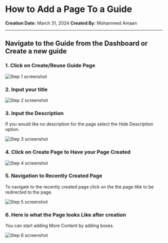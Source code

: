 # How to Add a Page To a Guide

__Creation Date:__ March 31, 2024
__Created By:__ Mohammed Amaan




***




## Navigate to the Guide from the Dashboard or Create a new guide


### 1. Click on Create/Reuse Guide Page
![Step 1 screenshot](https://images.tango.us/workflows/718b2df1-f17d-40cc-8359-44062a5011d8/steps/8b7fe742-3586-4071-a7ba-93e05b2bb710/ad7725ff-6685-4be4-bc3a-217deb2d92d6.png?crop=focalpoint&fit=crop&fp-x=0.1425&fp-y=0.3827&fp-z=1.9754&w=1200&border=2%2CF4F2F7&border-radius=8%2C8%2C8%2C8&border-radius-inner=8%2C8%2C8%2C8&blend-align=bottom&blend-mode=normal&blend-x=0&blend-w=1200&blend64=aHR0cHM6Ly9pbWFnZXMudGFuZ28udXMvc3RhdGljL21hZGUtd2l0aC10YW5nby13YXRlcm1hcmstdjIucG5n&mark-x=93&mark-y=455&m64=aHR0cHM6Ly9pbWFnZXMudGFuZ28udXMvc3RhdGljL2JsYW5rLnBuZz9tYXNrPWNvcm5lcnMmYm9yZGVyPTYlMkNGRjc0NDImdz00ODkmaD03MCZmaXQ9Y3JvcCZjb3JuZXItcmFkaXVzPTEw)


### 2. Input your title
![Step 2 screenshot](https://images.tango.us/workflows/718b2df1-f17d-40cc-8359-44062a5011d8/steps/5581320d-59d1-4609-9c5f-15d1aabc60ba/c8dbbd8f-1137-4b8f-8083-7b01a4a14b7a.png?crop=focalpoint&fit=crop&fp-x=0.5005&fp-y=0.3013&fp-z=1.1706&w=1200&border=2%2CF4F2F7&border-radius=8%2C8%2C8%2C8&border-radius-inner=8%2C8%2C8%2C8&blend-align=bottom&blend-mode=normal&blend-x=0&blend-w=1200&blend64=aHR0cHM6Ly9pbWFnZXMudGFuZ28udXMvc3RhdGljL21hZGUtd2l0aC10YW5nby13YXRlcm1hcmstdjIucG5n&mark-x=102&mark-y=315&m64=aHR0cHM6Ly9pbWFnZXMudGFuZ28udXMvc3RhdGljL2JsYW5rLnBuZz9tYXNrPWNvcm5lcnMmYm9yZGVyPTYlMkNGRjc0NDImdz05OTcmaD02MSZmaXQ9Y3JvcCZjb3JuZXItcmFkaXVzPTEw)


### 3. Input the Description

If you would like no description for the page select the Hide Description option.

![Step 3 screenshot](https://images.tango.us/workflows/718b2df1-f17d-40cc-8359-44062a5011d8/steps/9b4377ca-aa3b-440f-8246-68f6ab18a1eb/9b75dae1-d207-43f6-9d18-8b5c3a428c19.png?crop=focalpoint&fit=crop&fp-x=0.5005&fp-y=0.5814&fp-z=1.1706&w=1200&border=2%2CF4F2F7&border-radius=8%2C8%2C8%2C8&border-radius-inner=8%2C8%2C8%2C8&blend-align=bottom&blend-mode=normal&blend-x=0&blend-w=1200&blend64=aHR0cHM6Ly9pbWFnZXMudGFuZ28udXMvc3RhdGljL21hZGUtd2l0aC10YW5nby13YXRlcm1hcmstdjIucG5n&mark-x=102&mark-y=366&m64=aHR0cHM6Ly9pbWFnZXMudGFuZ28udXMvc3RhdGljL2JsYW5rLnBuZz9tYXNrPWNvcm5lcnMmYm9yZGVyPTYlMkNGRjc0NDImdz05OTcmaD0yNjgmZml0PWNyb3AmY29ybmVyLXJhZGl1cz0xMA%3D%3D)


### 4. Click on Create Page to Have your Page Created
![Step 4 screenshot](https://images.tango.us/workflows/718b2df1-f17d-40cc-8359-44062a5011d8/steps/d387f0dd-6d40-4b87-a65d-af8a4b1130b0/c756c83f-c8ec-4213-a5b6-31961f2883d3.png?crop=focalpoint&fit=crop&fp-x=0.2209&fp-y=0.8704&fp-z=2.3754&w=1200&border=2%2CF4F2F7&border-radius=8%2C8%2C8%2C8&border-radius-inner=8%2C8%2C8%2C8&blend-align=bottom&blend-mode=normal&blend-x=0&blend-w=1200&blend64=aHR0cHM6Ly9pbWFnZXMudGFuZ28udXMvc3RhdGljL21hZGUtd2l0aC10YW5nby13YXRlcm1hcmstdjIucG5n&mark-x=428&mark-y=609&m64=aHR0cHM6Ly9pbWFnZXMudGFuZ28udXMvc3RhdGljL2JsYW5rLnBuZz9tYXNrPWNvcm5lcnMmYm9yZGVyPTYlMkNGRjc0NDImdz0zNDUmaD0xMzgmZml0PWNyb3AmY29ybmVyLXJhZGl1cz0xMA%3D%3D)


### 5. Navigation to Recently Created Page

To navigate to the recently created page click on the the page title to be redirected to the page.

![Step 5 screenshot](https://images.tango.us/workflows/718b2df1-f17d-40cc-8359-44062a5011d8/steps/7713af79-8b1b-4b3a-b7be-87e7d171033e/e1c585a9-1865-4271-91d5-8f76ee54bc4d.png?crop=focalpoint&fit=crop&fp-x=0.1370&fp-y=0.6033&fp-z=2.1634&w=1200&border=2%2CF4F2F7&border-radius=8%2C8%2C8%2C8&border-radius-inner=8%2C8%2C8%2C8&blend-align=bottom&blend-mode=normal&blend-x=0&blend-w=1200&blend64=aHR0cHM6Ly9pbWFnZXMudGFuZ28udXMvc3RhdGljL21hZGUtd2l0aC10YW5nby13YXRlcm1hcmstdjIucG5n&mark-x=145&mark-y=458&m64=aHR0cHM6Ly9pbWFnZXMudGFuZ28udXMvc3RhdGljL2JsYW5rLnBuZz9tYXNrPWNvcm5lcnMmYm9yZGVyPTYlMkNGRjc0NDImdz00MjEmaD02NCZmaXQ9Y3JvcCZjb3JuZXItcmFkaXVzPTEw)


### 6. Here is what the Page looks Like after creation

You can start adding More Content by adding boxes.

![Step 6 screenshot](https://images.tango.us/workflows/718b2df1-f17d-40cc-8359-44062a5011d8/steps/ad66da39-5d27-4803-9a5d-f56bc2bcce1c/178159ef-3e67-431a-96a4-9b47bc9a053d.png?crop=focalpoint&fit=crop&fp-x=0.5000&fp-y=0.5982&fp-z=1.0037&w=1200&border=2%2CF4F2F7&border-radius=8%2C8%2C8%2C8&border-radius-inner=8%2C8%2C8%2C8&blend-align=bottom&blend-mode=normal&blend-x=0&blend-w=1200&blend64=aHR0cHM6Ly9pbWFnZXMudGFuZ28udXMvc3RhdGljL21hZGUtd2l0aC10YW5nby13YXRlcm1hcmstdjIucG5n&mark-x=2&mark-y=285&m64=aHR0cHM6Ly9pbWFnZXMudGFuZ28udXMvc3RhdGljL2JsYW5rLnBuZz9tYXNrPWNvcm5lcnMmYm9yZGVyPTYlMkNGRjc0NDImdz0xMTk2Jmg9NjAxJmZpdD1jcm9wJmNvcm5lci1yYWRpdXM9MTA%3D)


